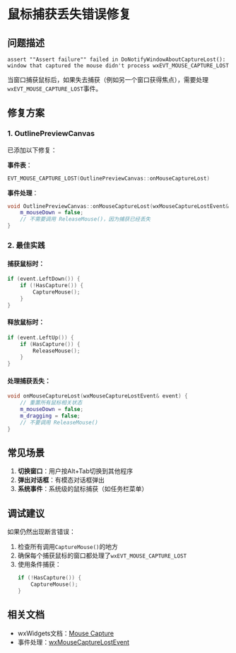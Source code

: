 # 鼠标捕获丢失错误修复

## 问题描述
```
assert ""Assert failure"" failed in DoNotifyWindowAboutCaptureLost(): 
window that captured the mouse didn't process wxEVT_MOUSE_CAPTURE_LOST
```

当窗口捕获鼠标后，如果失去捕获（例如另一个窗口获得焦点），需要处理`wxEVT_MOUSE_CAPTURE_LOST`事件。

## 修复方案

### 1. OutlinePreviewCanvas
已添加以下修复：

**事件表**：
```cpp
EVT_MOUSE_CAPTURE_LOST(OutlinePreviewCanvas::onMouseCaptureLost)
```

**事件处理**：
```cpp
void OutlinePreviewCanvas::onMouseCaptureLost(wxMouseCaptureLostEvent& event) {
    m_mouseDown = false;
    // 不需要调用 ReleaseMouse()，因为捕获已经丢失
}
```

### 2. 最佳实践

#### 捕获鼠标时：
```cpp
if (event.LeftDown()) {
    if (!HasCapture()) {
        CaptureMouse();
    }
}
```

#### 释放鼠标时：
```cpp
if (event.LeftUp()) {
    if (HasCapture()) {
        ReleaseMouse();
    }
}
```

#### 处理捕获丢失：
```cpp
void onMouseCaptureLost(wxMouseCaptureLostEvent& event) {
    // 重置所有鼠标相关状态
    m_mouseDown = false;
    m_dragging = false;
    // 不要调用 ReleaseMouse()
}
```

## 常见场景

1. **切换窗口**：用户按Alt+Tab切换到其他程序
2. **弹出对话框**：有模态对话框弹出
3. **系统事件**：系统级的鼠标捕获（如任务栏菜单）

## 调试建议

如果仍然出现断言错误：

1. 检查所有调用`CaptureMouse()`的地方
2. 确保每个捕获鼠标的窗口都处理了`wxEVT_MOUSE_CAPTURE_LOST`
3. 使用条件捕获：
   ```cpp
   if (!HasCapture()) {
       CaptureMouse();
   }
   ```

## 相关文档
- wxWidgets文档：[Mouse Capture](https://docs.wxwidgets.org/stable/classwx_window.html#a9fcadadc85c5df6c7c0c6017c2f0ad66)
- 事件处理：[wxMouseCaptureLostEvent](https://docs.wxwidgets.org/stable/classwx_mouse_capture_lost_event.html)